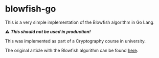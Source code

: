 # blowfish-go

This is a very simple implementation of the Blowfish algorithm in Go Lang.

:warning: ***This should not be used in production!***

This was implemented as part of a Cryptography course in university. 

The original article with the Blowfish algorithm can be found [here](https://www.schneier.com/academic/archives/1994/09/description_of_a_new.html).
